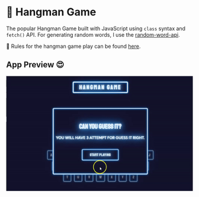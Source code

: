 # 👹 Hangman Game

The popular Hangman Game built with JavaScript using `class` syntax and `fetch()` API.
For generating random words, I use the [random-word-api](https://random-word-api.herokuapp.com/word).

:pushpin: Rules for the hangman game play can be found [here](<https://en.wikipedia.org/wiki/Hangman_(game)>).

## App Preview 😍

![App Preview](screenshot.gif)
